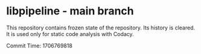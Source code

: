 # libpipeline - main branch

This repository contains frozen state of the repository.
Its history is cleared. It is used only for static code
analysis with Codacy.

Commit Time: 1706769818